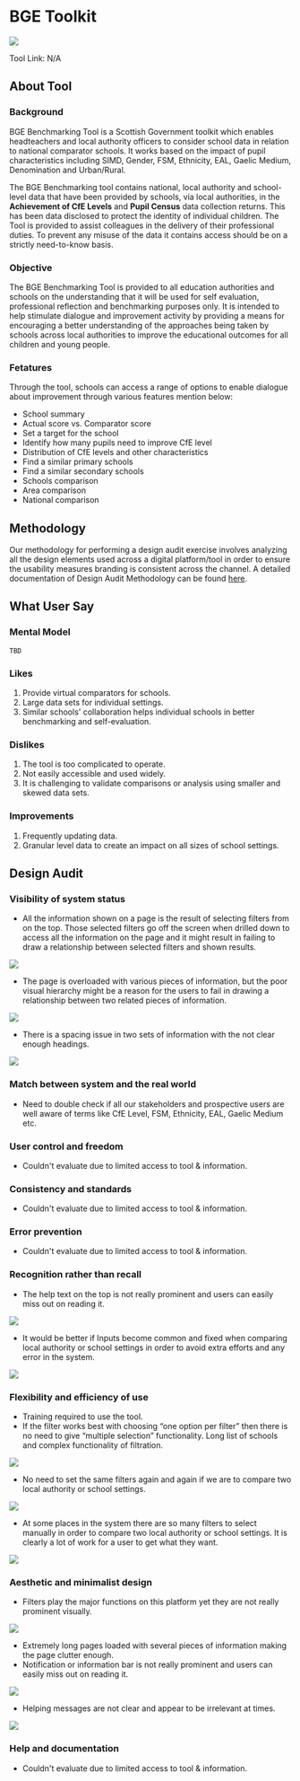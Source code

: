 
# BGE Toolkit

![](https://lh5.googleusercontent.com/ExGqGlpDeoal1rjY5WB4r92UhHR4ps4Y69x8mKlbWlasRt5tJ4csvwTK07U120zJkllj1RFI_JuZOLuyVDUIGraRuwJ2y0LDuhJizUkkrdyDQUFQsRZp8Mx1IWKDPDFgaRnTommW)

Tool Link: N/A

## About Tool

### Background

BGE Benchmarking Tool is a Scottish Government toolkit which enables headteachers and local authority officers to consider school data in relation to national comparator schools. It works based on the impact of pupil characteristics including SIMD, Gender, FSM, Ethnicity, EAL, Gaelic Medium, Denomination and Urban/Rural.

The BGE Benchmarking tool contains national, local authority and school-level data that have been provided by schools, via local authorities, in the **Achievement of CfE Levels** and **Pupil Census** data collection returns. This has been data disclosed to protect the identity of individual children. The Tool is provided to assist colleagues in the delivery of their professional duties. To prevent any misuse of the data it contains access should be on a strictly need-to-know basis.

### Objective

The BGE Benchmarking Tool is provided to all education authorities and schools on the understanding that it will be used for self evaluation, professional reflection and benchmarking purposes only. It is intended to help stimulate dialogue and improvement activity by providing a means for encouraging a better understanding of the approaches being taken by schools across local authorities to improve the educational outcomes for all children and young people.

### Fetatures

Through the tool, schools can access a range of options to enable dialogue about improvement through various features mention below:
-   School summary
-   Actual score vs. Comparator score
-   Set a target for the school
-   Identify how many pupils need to improve CfE level
-   Distribution of CfE levels and other characteristics
-   Find a similar primary schools
-   Find a similar secondary schools
-   Schools comparison
-   Area comparison
-   National comparison
    

## Methodology

Our methodology for performing a design audit exercise involves analyzing all the design elements used across a digital platform/tool in order to ensure the usability measures branding is consistent across the channel. A detailed documentation of Design Audit Methodology can be found [here](https://github.com/The-Data-for-Children-Collaborative/noral-design-research/blob/main/design-audit/000-methodology.md).

## What User Say

### Mental Model

	TBD
    
### Likes

1.  Provide virtual comparators for schools.
2.  Large data sets for individual settings.
3.  Similar schools' collaboration helps individual schools in better benchmarking and self-evaluation.

### Dislikes

1.  The tool is too complicated to operate.
2.  Not easily accessible and used widely.
3.  It is challenging to validate comparisons or analysis using smaller and skewed data sets.

### Improvements

1.  Frequently updating data.
2.  Granular level data to create an impact on all sizes of school settings.

## Design Audit

### Visibility of system status

-   All the information shown on a page is the result of selecting filters from on the top. Those selected filters go off the screen when drilled down to access all the information on the page and it might result in failing to draw a relationship between selected filters and shown results.

![](https://lh5.googleusercontent.com/a9HxbFpxaBvQiV__LrN1Q9W2v875JaeeJHHj9paPBqw4ODLf-4loe4Mc6MIwti5q7kvtBXRqx3lLfBB5c8rdy5BeAxw79pdGzbjTlDQ3XIvsFZ1HHtFx2DtLwC0SboBCEaTryQ6d)

-   The page is overloaded with various pieces of information, but the poor visual hierarchy might be a reason for the users to fail in drawing a relationship between two related pieces of information.

![](https://lh3.googleusercontent.com/JDX8dqyKcG0UNhu-JMWIQ8AQyjC4djqcd2bKei6jndXGPy7slEi7RmYqHsPTsaA9jBO00Y3VgStu7RS7iMkLB6d9eaOH9Reyx3-y0NebXcOQIhpRqsFfvjIhX3FL_0Gsvq0LJXbO)

-   There is a spacing issue in two sets of information with the not clear enough headings.
  
![](https://lh3.googleusercontent.com/nrQ6ZeDv7vDMsX9HfVcJYF7xwoAQOXfM-3tfYVVlejcy6jvhQs1HiaSqqjOCCZSIzcE31FZYcXSr-vSk9E2Stew_YdJuhhuNVe-zUk5zJWy76EnmbW5Ow0Pr91kERESju_66Xsxp)

### Match between system and the real world

-   Need to double check if all our stakeholders and prospective users are well aware of terms like CfE Level, FSM, Ethnicity, EAL, Gaelic Medium etc.

### User control and freedom

-   Couldn't evaluate due to limited access to tool & information.
    
### Consistency and standards

-   Couldn't evaluate due to limited access to tool & information.
    
### Error prevention

-   Couldn't evaluate due to limited access to tool & information.
    
### Recognition rather than recall

-   The help text on the top is not really prominent and users can easily miss out on reading it.

![](https://lh5.googleusercontent.com/v57JA5Mg5mCB5-z26t3H4XRpMBrnn3Vv4R9AKjb4IrrjLV38lkA9FkAKCTWzG-y_kw9mb6x2n_uyV7h-k5ZIxP_fvaI9lpMTbrNkOKyUkOr0oai-VgqqHZPf1fVQxZQODJ8XNnmw)

-   It would be better if Inputs become common and fixed when comparing local authority or school settings in order to avoid extra efforts and any error in the system.
  
![](https://lh5.googleusercontent.com/hHI8XBnFtS-o9otIRJ1UhxAbnRDyKo9uL_DaX26yROjLGgDDKa9F9EgXHSwjH-UDbdXZaO6MYaFMUD_wHjU6XpQZY2DIhY61Kjps-3kCH_6B5VVLiN_dP-ojZXyAv4qJpGvzgDtO)

### Flexibility and efficiency of use

-   Training required to use the tool.
-   If the filter works best with choosing “one option per filter” then there is no need to give “multiple selection” functionality. Long list of schools and complex functionality of filtration.

![](https://lh3.googleusercontent.com/vqIX1DBH2R8njOkcOGMKeLtUaLbnpMlxdU2YCq5Ua4DpYsMjeO_UzodMNYC2Buvr_D11f4uHoAxlDQQtxuVXIqw9_tjtEBv8J2NUOwPu7VIB28zXHN_a1oSftFhdxRcqHQvbxig9)

-   No need to set the same filters again and again if we are to compare two local authority or school settings.

![](https://lh6.googleusercontent.com/zy6ZdYniOt5-cU04KLWChEIfYKNQcjhhWSR5Way-VSngdX6hAQm-53qHhGjQbJkNvQztx_PWOkTh9lwW_CMb13hyWVQwMaTlwHRS93nTyaj11RjLDaBJgYb2xudjfrJlyeSkhuKq)

-   At some places in the system there are so many filters to select manually in order to compare two local authority or school settings. It is clearly a lot of work for a user to get what they want.

![](https://lh3.googleusercontent.com/PFlGNsNewinqTsAkdzgz0V4iRQlSkUpqe7WSpL39G2D2ZirCotNtZWseCoVYNF6hPCEet9XoT1dpKnYs0gfEX3MetkxAbebeoHCZdTuRFbnweuuqo1Jst9wMabars6g8xlnds3u-)

### Aesthetic and minimalist design

-   Filters play the major functions on this platform yet they are not really prominent visually.

![](https://lh5.googleusercontent.com/05Qki7P5hgsA_fsYlgt5Ek92VnaxpVu8g37O-abxSl_Pr5gCbq62iSk48WoIuQOsXQCksi68T1NKLiv8ZUPVt3JE9ZDW2iJguJWAFGnhb5K2tneeCIaZb94VHb_k-VnmX4i_SI5y)

-   Extremely long pages loaded with several pieces of information making the page clutter enough.
-   Notification or information bar is not really prominent and users can easily miss out on reading it.

![](https://lh5.googleusercontent.com/v57JA5Mg5mCB5-z26t3H4XRpMBrnn3Vv4R9AKjb4IrrjLV38lkA9FkAKCTWzG-y_kw9mb6x2n_uyV7h-k5ZIxP_fvaI9lpMTbrNkOKyUkOr0oai-VgqqHZPf1fVQxZQODJ8XNnmw)

-   Helping messages are not clear and appear to be irrelevant at times.

![](https://lh6.googleusercontent.com/YEO6bAaBIaKrW9oMSxusQcZ1BD9QlhNEs7MlrqUZruobSZlD2dwXhrRt41JbZ1D14OzBrS0fYGm2BKIe17iMtYQe1iiirKFNmosjpAump3wOaIsSmzfx7d2ECPFr76uUEdUNpqel)

### Help and documentation

-  Couldn't evaluate due to limited access to tool & information.
